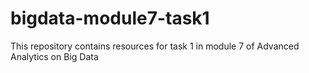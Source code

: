 # bigdata-module7-task1
This repository contains resources for task 1 in module 7 of Advanced Analytics on Big Data

